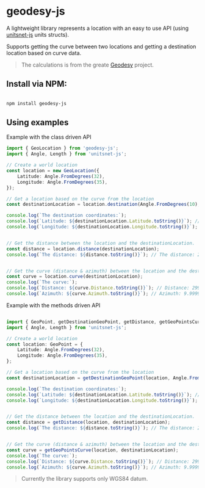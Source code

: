 # geodesy-js

A lightweight library represents a location with an easy to use API (using [unitsnet-js](https://www.npmjs.com/package/unitsnet-js) units structs).

Supports getting the curve between two locations and getting a destination location based on curve data.

> The calculations is from the greate [Geodesy](https://github.com/juergenpf/Geodesy) project.

## Install via NPM:

```bash 

npm install geodesy-js

```

## Using examples

Example with the class driven API
```typescript
import { GeoLocation } from 'geodesy-js';
import { Angle, Length } from 'unitsnet-js';

// Create a world location
const location = new GeoLocation({
    Latitude: Angle.FromDegrees(32),
    Longitude: Angle.FromDegrees(35),
});

// Get a location based on the curve from the location
const destinationLocation = location.destination(Angle.FromDegrees(10), Length.FromMeters(3000));

console.log(`The destination coordinates:`);
console.log(`Latitude: ${destinationLocation.Latitude.toString()}`); // Latitude: 32.026643406143805 °
console.log(`Longitude: ${destinationLocation.Longitude.toString()}`); // Longitude: 35.005514633016986 °


// Get the distance between the location and the destinationLocation.
const distance = location.distance(destinationLocation);
console.log(`The distance: ${distance.toString()}`); // The distance: 2999.998518387958 m


// Get the curve (distance & azimuth) between the location and the destinationLocation.
const curve = location.curve(destinationLocation);
console.log(`The curve:`);
console.log(`Distance: ${curve.Distance.toString()}`); // Distance: 2999.998518387958 m
console.log(`Azimuth: ${curve.Azimuth.toString()}`); // Azimuth: 9.999999999995072 °
```

Example with the methods driven API
```typescript

import { GeoPoint, getDestinationGeoPoint, getDistance, getGeoPointsCurve } from 'geodesy-js';
import { Angle, Length } from 'unitsnet-js';

// Create a world location
const location: GeoPoint = {
    Latitude: Angle.FromDegrees(32),
    Longitude: Angle.FromDegrees(35),
};

// Get a location based on the curve from the location
const destinationLocation = getDestinationGeoPoint(location, Angle.FromDegrees(10), Length.FromMeters(3000));

console.log(`The destination coordinates:`);
console.log(`Latitude: ${destinationLocation.Latitude.toString()}`); // Latitude: 32.026643406143805 °
console.log(`Longitude: ${destinationLocation.Longitude.toString()}`); // Longitude: 35.005514633016986 °


// Get the distance between the location and the destinationLocation.
const distance = getDistance(location, destinationLocation);
console.log(`The distance: ${distance.toString()}`); // The distance: 2999.998518387958 m


// Get the curve (distance & azimuth) between the location and the destinationLocation.
const curve = getGeoPointsCurve(location, destinationLocation);
console.log(`The curve:`);
console.log(`Distance: ${curve.Distance.toString()}`); // Distance: 2999.998518387958 m
console.log(`Azimuth: ${curve.Azimuth.toString()}`); // Azimuth: 9.999999999995072 °
```


> Currently the library supports only WGS84 datum. 
